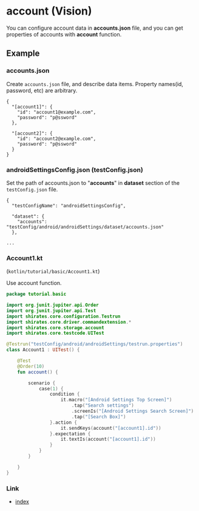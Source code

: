 # account (Vision)

You can configure account data in **accounts.json** file, and you can get properties of accounts with **account**
function.

## Example

### accounts.json

Create `accounts.json` file, and describe data items. Property names(id, password, etc) are arbitrary.

```
{
  "[account1]": {
    "id": "account1@example.com",
    "password": "p@ssword"
  },

  "[account2]": {
    "id": "account2@example.com",
    "password": "p@ssword"
  }
}
```

### androidSettingsConfig.json (testConfig.json)

Set the path of accounts.json to "**accounts**" in **dataset** section of the `testConfig.json` file.

```
{
  "testConfigName": "androidSettingsConfig",

  "dataset": {
    "accounts": "testConfig/android/androidSettings/dataset/accounts.json"
  },

...
```

### Account1.kt

(`kotlin/tutorial/basic/Account1.kt`)

Use account function.

```kotlin
package tutorial.basic

import org.junit.jupiter.api.Order
import org.junit.jupiter.api.Test
import shirates.core.configuration.Testrun
import shirates.core.driver.commandextension.*
import shirates.core.storage.account
import shirates.core.testcode.UITest

@Testrun("testConfig/android/androidSettings/testrun.properties")
class Account1 : UITest() {

    @Test
    @Order(10)
    fun account() {

        scenario {
            case(1) {
                condition {
                    it.macro("[Android Settings Top Screen]")
                        .tap("Search settings")
                        .screenIs("[Android Settings Search Screen]")
                        .tap("[Search Box]")
                }.action {
                    it.sendKeys(account("[account1].id"))
                }.expectation {
                    it.textIs(account("[account1].id"))
                }
            }
        }

    }
}
```

### Link

- [index](../../../../index.md)

